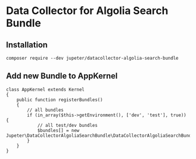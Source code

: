 # Data Collector for Algolia Search Bundle

## Installation

    composer require --dev jupeter/datacollector-algolia-search-bundle
    
## Add new Bundle to AppKernel

    class AppKernel extends Kernel
    {
        public function registerBundles()
        {
            // all bundles
            if (in_array($this->getEnvironment(), ['dev', 'test'], true)) {
                // all test/dev bundles
                $bundles[] = new Jupeter\DataCollectorAlgoliaSearchBundle\DataCollectorAlgoliaSearchBundle();
            }
        }
    }
